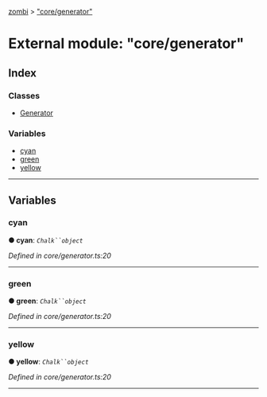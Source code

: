 [zombi](../README.md) > ["core/generator"](../modules/_core_generator_.md)



# External module: "core/generator"

## Index

### Classes

* [Generator](../classes/_core_generator_.generator.md)


### Variables

* [cyan](_core_generator_.md#cyan)
* [green](_core_generator_.md#green)
* [yellow](_core_generator_.md#yellow)



---
## Variables
<a id="cyan"></a>

###  cyan

**●  cyan**:  *`Chalk``object`* 

*Defined in core/generator.ts:20*





___

<a id="green"></a>

###  green

**●  green**:  *`Chalk``object`* 

*Defined in core/generator.ts:20*





___

<a id="yellow"></a>

###  yellow

**●  yellow**:  *`Chalk``object`* 

*Defined in core/generator.ts:20*





___


